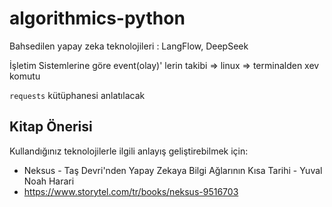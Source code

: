 # algorithmics-python

Bahsedilen yapay zeka teknolojileri : LangFlow, DeepSeek

İşletim Sistemlerine göre event(olay)' lerin takibi => linux => terminalden xev komutu

```requests``` kütüphanesi anlatılacak

## Kitap Önerisi
Kullandığınız teknolojilerle ilgili anlayış geliştirebilmek için: 
- Neksus - Taş Devri'nden Yapay Zekaya Bilgi Ağlarının Kısa Tarihi - Yuval Noah Harari
- https://www.storytel.com/tr/books/neksus-9516703
